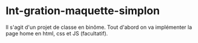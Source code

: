 # Int-gration-maquette-simplon
Il s'agit d'un projet de classe en binôme.
Tout d'abord on va implémenter la page home en html, css et JS (facultatif). 
